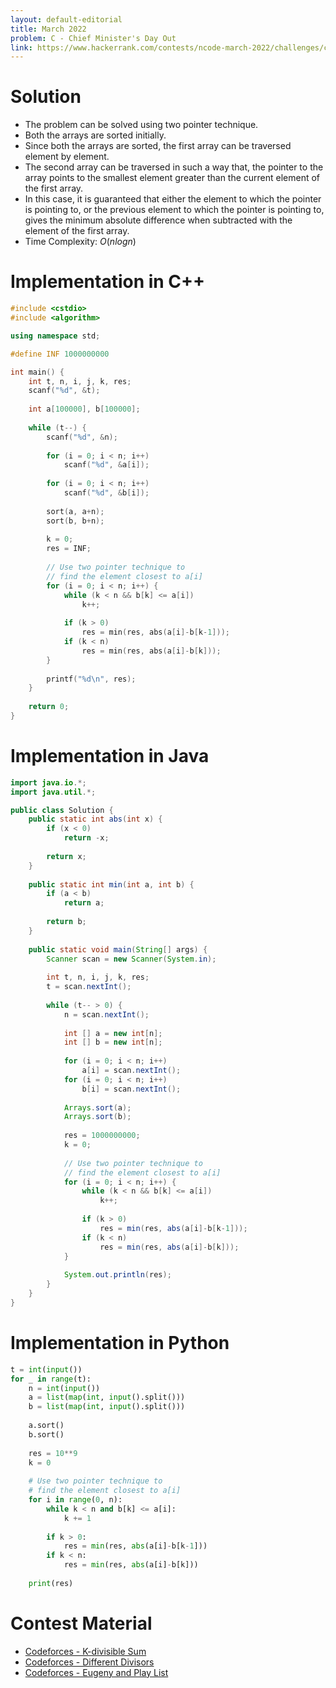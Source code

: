 ```yaml
---
layout: default-editorial
title: March 2022
problem: C - Chief Minister's Day Out
link: https://www.hackerrank.com/contests/ncode-march-2022/challenges/c-chief-ministers-day-out
---
```

# Solution

- The problem can be solved using two pointer technique.
- Both the arrays are sorted initially.
- Since both the arrays are sorted, the first array can be traversed element by element.
- The second array can be traversed in such a way that, the pointer to the array points to the smallest element greater than the current element of the first array.
- In this case, it is guaranteed that either the element to which the pointer is pointing to, or the previous element to which the pointer is pointing to, gives the minimum absolute difference when subtracted with the element of the first array.
- Time Complexity: $O(nlogn)$

$$$$

# Implementation in C++

```cpp
#include <cstdio>
#include <algorithm>

using namespace std;

#define INF 1000000000

int main() {
    int t, n, i, j, k, res;
    scanf("%d", &t);
    
    int a[100000], b[100000];
    
    while (t--) {
        scanf("%d", &n);
        
        for (i = 0; i < n; i++)
            scanf("%d", &a[i]);
        
        for (i = 0; i < n; i++)
            scanf("%d", &b[i]);
        
        sort(a, a+n);
        sort(b, b+n);
        
        k = 0;
        res = INF;
        
        // Use two pointer technique to
        // find the element closest to a[i]
        for (i = 0; i < n; i++) {
            while (k < n && b[k] <= a[i])
                k++;
            
            if (k > 0)
                res = min(res, abs(a[i]-b[k-1]));
            if (k < n)
                res = min(res, abs(a[i]-b[k]));
        }
        
        printf("%d\n", res);
    }
    
    return 0;
}
```

$$$$

# Implementation in Java

```java
import java.io.*;
import java.util.*;

public class Solution {
    public static int abs(int x) {
        if (x < 0)
            return -x;
        
        return x;
    }
    
    public static int min(int a, int b) {
        if (a < b)
            return a;
        
        return b;
    }
    
    public static void main(String[] args) {
        Scanner scan = new Scanner(System.in);
        
        int t, n, i, j, k, res;
        t = scan.nextInt();
        
        while (t-- > 0) {
            n = scan.nextInt();
        
            int [] a = new int[n];
            int [] b = new int[n];
            
            for (i = 0; i < n; i++)
                a[i] = scan.nextInt();
            for (i = 0; i < n; i++)
                b[i] = scan.nextInt();
            
            Arrays.sort(a);
            Arrays.sort(b);
            
            res = 1000000000;
            k = 0;
            
            // Use two pointer technique to
            // find the element closest to a[i]
            for (i = 0; i < n; i++) {
                while (k < n && b[k] <= a[i])
                    k++;
                
                if (k > 0)
                    res = min(res, abs(a[i]-b[k-1]));
                if (k < n)
                    res = min(res, abs(a[i]-b[k]));
            }
            
            System.out.println(res);
        }
    }
}
```

$$$$

# Implementation in Python

```python
t = int(input())
for _ in range(t):
    n = int(input())
    a = list(map(int, input().split()))
    b = list(map(int, input().split()))
    
    a.sort()
    b.sort()
    
    res = 10**9
    k = 0
    
    # Use two pointer technique to
    # find the element closest to a[i]
    for i in range(0, n):
        while k < n and b[k] <= a[i]:
            k += 1
            
        if k > 0:
            res = min(res, abs(a[i]-b[k-1]))
        if k < n:
            res = min(res, abs(a[i]-b[k]))
            
    print(res)
```

$$$$

# Contest Material

- [Codeforces - K-divisible Sum](https://codeforces.com/problemset/problem/1541/B)
- [Codeforces - Different Divisors](https://codeforces.com/problemset/problem/1474/B)
- [Codeforces - Eugeny and Play List](https://codeforces.com/problemset/problem/302/B)




